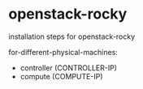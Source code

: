 # openstack-rocky
installation steps for openstack-rocky

for-different-physical-machines:

<ul>
  <li>controller (CONTROLLER-IP)</li>
  <li>compute (COMPUTE-IP)</li>
</ul>
